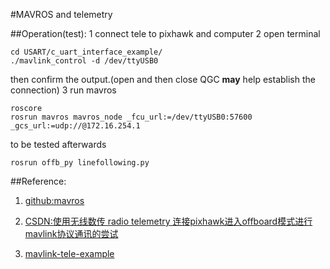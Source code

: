 #MAVROS and telemetry

##Operation(test):
1  connect tele to pixhawk and computer
2  open terminal

    cd USART/c_uart_interface_example/
    ./mavlink_control -d /dev/ttyUSB0
then confirm the output.(open and then close QGC **may** help establish the connection)
3 run mavros

    roscore
    rosrun mavros mavros_node _fcu_url:=/dev/ttyUSB0:57600 _gcs_url:=udp://@172.16.254.1
   
 to be tested afterwards
 
    rosrun offb_py linefollowing.py
    
##Reference:
 1. [github:mavros](https://github.com/mavlink/mavros/blob/master/mavros/README.md)
 
 2. [CSDN:使用无线数传 radio telemetry 连接pixhawk进入offboard模式进行mavlink协议通讯的尝试](https://blog.csdn.net/qq_31310793/article/details/78472676)
 
 3. [mavlink-tele-example](https://github.com/mavlink/c_uart_interface_example)

 

